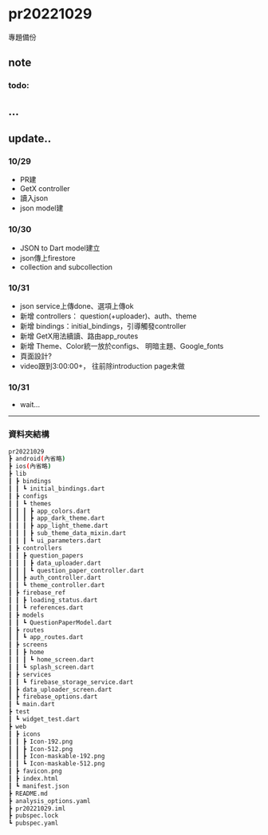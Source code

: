 # pr20221029

專題備份
## note
### todo:
...
---
## update..
### 10/29

* PR建
* GetX controller
* 讀入json
* json model建

### 10/30

* JSON to Dart model建立
* json傳上firestore
* collection and subcollection

### 10/31

* json service上傳done、選項上傳ok
* 新增 controllers： question(+uploader)、auth、theme
* 新增 bindings：initial_bindings，引導觸發controller
* 新增 GetX用法續讀、路由app_routes
* 新增 Theme、Color統一放於configs、 明暗主題、Google_fonts
* 頁面設計?
* video跟到3:00:00+， 往前除introduction page未做

### 10/31

* wait...

---

### 資料夾結構

```bash
pr20221029
┣ android(內省略)
┣ ios(內省略)
┣ lib
┃ ┣ bindings
┃ ┃ ┗ initial_bindings.dart
┃ ┣ configs
┃ ┃ ┗ themes
┃ ┃ ┃ ┣ app_colors.dart
┃ ┃ ┃ ┣ app_dark_theme.dart
┃ ┃ ┃ ┣ app_light_theme.dart
┃ ┃ ┃ ┣ sub_theme_data_mixin.dart
┃ ┃ ┃ ┗ ui_parameters.dart
┃ ┣ controllers
┃ ┃ ┣ question_papers
┃ ┃ ┃ ┣ data_uploader.dart
┃ ┃ ┃ ┗ question_paper_controller.dart
┃ ┃ ┣ auth_controller.dart
┃ ┃ ┗ theme_controller.dart
┃ ┣ firebase_ref
┃ ┃ ┣ loading_status.dart
┃ ┃ ┗ references.dart
┃ ┣ models
┃ ┃ ┗ QuestionPaperModel.dart
┃ ┣ routes
┃ ┃ ┗ app_routes.dart
┃ ┣ screens
┃ ┃ ┣ home
┃ ┃ ┃ ┗ home_screen.dart
┃ ┃ ┗ splash_screen.dart
┃ ┣ services
┃ ┃ ┗ firebase_storage_service.dart
┃ ┣ data_uploader_screen.dart
┃ ┣ firebase_options.dart
┃ ┗ main.dart
┣ test
┃ ┗ widget_test.dart
┣ web
┃ ┣ icons
┃ ┃ ┣ Icon-192.png
┃ ┃ ┣ Icon-512.png
┃ ┃ ┣ Icon-maskable-192.png
┃ ┃ ┗ Icon-maskable-512.png
┃ ┣ favicon.png
┃ ┣ index.html
┃ ┗ manifest.json
┣ README.md
┣ analysis_options.yaml
┣ pr20221029.iml
┣ pubspec.lock
┗ pubspec.yaml
```